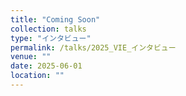 ```yaml
---
title: "Coming Soon"
collection: talks
type: "インタビュー"
permalink: /talks/2025_VIE_インタビュー
venue: ""
date: 2025-06-01
location: ""
---
```


